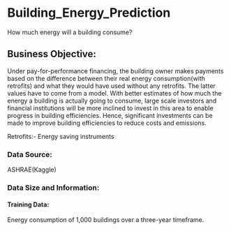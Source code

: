 # Building_Energy_Prediction
How much energy will a building consume?

## Business Objective:
Under pay-for-performance financing, the building owner makes payments based on the difference between their real energy consumption(with retrofits) and what they would have used without any retrofits. The latter values have to come from a model. With better estimates of how much the energy a building is actually going to consume, large scale investors and financial institutions will be more inclined to invest in this area to enable progress in building efficiencies. Hence, significant investments can be made to improve building efficiencies to reduce costs and emissions.

Retrofits:- Energy saving instruments

### Data Source:
ASHRAE(Kaggle)

### Data Size and Information:
#### Training Data: 
Energy consumption of 1,000 buildings over a three-year timeframe.


